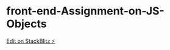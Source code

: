 # front-end-Assignment-on-JS-Objects

[Edit on StackBlitz ⚡️](https://stackblitz.com/edit/web-platform-yqndm6)